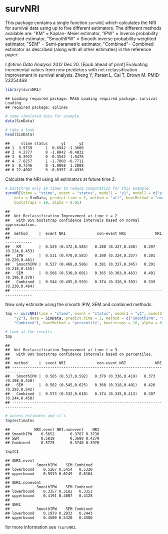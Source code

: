 survNRI
============================

This package contains a single function `survNRI` which calculates the NRI for survival data using up to five different estimators. The different methods available are: "KM" = Kaplan- Meier estimator, "IPW" = Inverse probability weighted estimator, "SmoothIPW" = Smooth inverse probability weighted estimator, "SEM" = Semi-parametric estimator, "Combined"= Combined estimator as described (along with all other estimates) in the reference paper:

*Lifetime Data Analysis* 2012 Dec 20. [Epub ahead of print] Evaluating incremental values from new predictors with net reclassification improvement in survival analysis. Zheng Y, Parast L, Cai T, Brown M. PMID: 23254468



```r
library(survNRI)
```

```
## Loading required package: MASS Loading required package: survival Loading
## required package: splines
```

```r
# some simulated data for example.
data(SimData)

# take a look
head(SimData)
```

```
##     stime status      y1      y2
## 1  3.9739      1  0.6942 -1.3600
## 2  4.2777      0 -1.8042 -0.4032
## 3  6.3922      0 -0.3542 -1.0478
## 4  7.8257      1 -1.7860 -0.7711
## 5  0.7346      0 -1.0068  1.2008
## 6 22.4002      0 -0.6357 -0.4936
```


Calculate the NRI using all estimators at future time 2.



```r
# bootstrap only 10 times to reduce computation for this example.
survNRI(time = "stime", event = "status", model1 = "y1", model2 = c("y1", "y2"), 
    data = SimData, predict.time = 2, method = "all", bootMethod = "normal", 
    bootstraps = 10, alpha = 0.05)
```

```
## 
##  Net Reclassification Improvement at time t = 2
##   with 95% bootstrap confidence intervals based on normal approximation.
## 
##  method     |  event NRI              non-event NRI             NRI 
## -------------------------------------------------------------------------------
##   KM        |  0.529 (0.472,0.585)   0.380 (0.327,0.350)   0.297 (0.224,0.453)   
##   IPW       |  0.531 (0.478,0.583)   0.380 (0.324,0.357)   0.301 (0.220,0.461)   
##   SmoothIPW |  0.527 (0.468,0.586)   0.381 (0.327,0.345)   0.291 (0.218,0.455)   
##   SEM       |  0.566 (0.530,0.601)   0.365 (0.303,0.463)   0.401 (0.196,0.570)   
##   Combined  |  0.544 (0.495,0.593)   0.374 (0.320,0.393)   0.339 (0.230,0.484)   
## -------------------------------------------------------------------------------
```


Now only estimate using the smooth IPW, SEM and combined methods. 


```r
tmp <- survNRI(time = "stime", event = "status", model1 = "y1", model2 = c("y1", 
    "y2"), data = SimData, predict.time = 3, method = c("SmoothIPW", "SEM", 
    "Combined"), bootMethod = "percentile", bootstraps = 10, alpha = 0.01)

# look at the results
tmp
```

```
## 
##  Net Reclassification Improvement at time t = 3
##   with 99% bootstrap confidence intervals based on percentiles.
## 
##  method     |  event NRI              non-event NRI             NRI 
## -------------------------------------------------------------------------------
##   SmoothIPW |  0.565 (0.517,0.592)   0.379 (0.336,0.419)   0.373 (0.198,0.450)   
##   SEM       |  0.582 (0.545,0.625)   0.368 (0.318,0.401)   0.428 (0.293,0.542)   
##   Combined  |  0.573 (0.532,0.610)   0.374 (0.335,0.413)   0.397 (0.244,0.458)   
## -------------------------------------------------------------------------------
```



```r
# access estimates and ci's
tmp$estimates
```

```
##           NRI.event NRI.nonevent    NRI
## SmoothIPW    0.5652       0.3787 0.3730
## SEM          0.5819       0.3680 0.4279
## Combined     0.5725       0.3740 0.3970
```

```r
tmp$CI
```

```
## $NRI.event
##            SmoothIPW    SEM Combined
## lowerbound    0.5167 0.5454   0.5320
## upperbound    0.5919 0.6249   0.6104
## 
## $NRI.nonevent
##            SmoothIPW    SEM Combined
## lowerbound    0.3357 0.3182   0.3353
## upperbound    0.4191 0.4007   0.4128
## 
## $NRI
##            SmoothIPW    SEM Combined
## lowerbound    0.1979 0.2933   0.2443
## upperbound    0.4500 0.5420   0.4580
```



for more information see `?survNRI`. 




